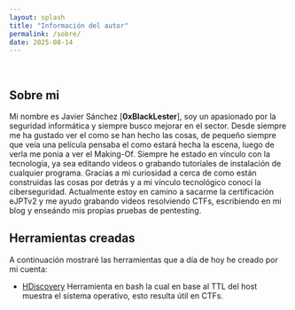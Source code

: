 ```yaml
---
layout: splash
title: "Información del autor"
permalink: /sobre/
date: 2025-08-14
---
```


<br>

## Sobre mi
Mi nombre es Javier Sánchez [**0xBlackLester**], soy un apasionado por la seguridad informática y siempre busco mejorar en el sector.
Desde siempre me ha gustado ver el como se han hecho las cosas, de pequeño siempre que veía una película pensaba el como estará
hecha la escena, luego de verla me ponia a ver el Making-Of. Siempre he estado en vínculo con la tecnología, ya sea editando videos o
grabando tutoriales de instalación de cualquier programa. Gracias a mi curiosidad a cerca de como están construidas las cosas por detrás
y a mi vínculo tecnológico conocí la ciberseguridad. Actualmente estoy en camino a sacarme la certificación eJPTv2 y me ayudo grabando
videos resolviendo CTFs, escribiendo en mi blog y enseándo mis propias pruebas de pentesting.

## Herramientas creadas
A continuación mostraré las herramientas que a día de hoy he creado por mi cuenta:

- [HDiscovery](https://github.com/0xBlackLester/HDiscovery) Herramienta en bash la cual en base al TTL del host muestra el sistema operativo, esto resulta útil en CTFs.
